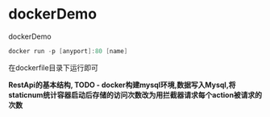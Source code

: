 # dockerDemo
dockerDemo
```powershell
docker run -p [anyport]:80 [name]
```
在dockerfile目录下运行即可


**RestApi的基本结构, TODO - docker构建mysql环境,数据写入Mysql,将staticnum统计容器启动后存储的访问次数改为用拦截器请求每个action被请求的次数**
